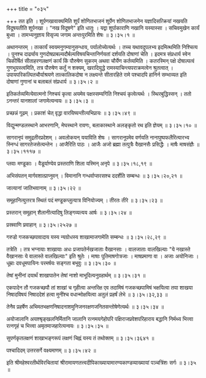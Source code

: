 +++
title = "०३५"

+++
तत इति । शूर्पणखावाक्यमिति शूर्पं शोणितभाजनं शूर्पेण शोणितभाजनेन यज्ञादिसत्क्रियां नखयति विदूषयतीति शूर्पनखा । "नख विदूषणे" इति धातुः । यद्वा शूर्पाकाराणि नखानि यस्यास्सा । सचिवमुखेन कार्यं बुध्वा । तामभ्यनुज्ञाय विसृज्य जगाम अन्तःपुरमिति शेषः  ॥  ३।३५।१  ॥   

  

अथानन्तरम् । तत्कार्यं स्वयमनुगम्यानुसन्धाय, पर्यालोच्येत्यर्थः । तच्च यथावदुपलभ्य इदमित्थमिति निश्चित्य । पुनश्च दार्ढ्याय गुणदोषप्राबल्यदौर्बल्यविषयचिन्तानिर्णयतां दर्शयति दोषाणां चेति । इदमत्र संप्रधार्य स्वेन चिकीर्षितं सीताहरणलक्षणं कार्यं किं पौरुषेण सुकरम् अथवा चौर्येण कर्तव्यमिति । कतरस्मिन् पक्षे दोषाल्पत्वं गुणभूयस्त्वमिति, तत्र पौरुषेण कर्तुं न शक्यम्, खरादियुद्धे रामस्याचिन्त्यपराक्रमत्वेन श्रुतत्वात् । उपायपरिकल्पितचौर्याश्रयणे तात्कालिकदोषा न लक्ष्यन्ते सीतारहिते रामे पश्चादपि हानिर्न सम्भाव्यत इति दोषाणां गुणानां च बलाबलं संप्रधार्य  ॥  ३।३५।२  ॥   

  

इतिकर्तव्यमित्येवात्मनो निश्चयं कृत्वा अयमेव पक्षस्सम्यगिति निश्चयं कृत्वेत्यर्थः । स्थिरबुद्धिस्सन् । ततो ऽनन्तरं यानशालां जगामेत्यन्वयः  ॥  ३।३५।३  ॥   

  

प्रच्छन्नं गूढम् । प्रकाशं चेत् वृद्धा वारयिष्यन्तीत्यभिप्रायः  ॥  ३।३५।४९  ॥   

  

विद्युन्मण्डलस्थाने आभरणानि, मेघस्थाने रावणः, बलाकास्थाने अलङ्कृतो रथ इति ज्ञेयम्  ॥  ३।३५।१०  ॥   

  

सागरानृपं समुद्रतीरप्रदेशम् । अवलोकयन् ययाविति शेषः । सागरानूपमेव वर्णयति नानापुष्पफलैरित्यारभ्य स्निग्धं सागरतेजसेत्यन्तेन । आजैरिति पाठः । आजैः अजो ब्रह्मा तत्पुत्रैः वैखानसैः प्रसिद्धैः । माषैः माषसंज्ञैः  ॥  ३।३५।१११७  ॥   

  

प्लवाः मण्डूकाः । वैडूर्याण्येव प्रस्तराणि शिला यस्मिन् अनृपे  ॥  ३।३५।१८,१९  ॥   

  

अभिसंपतन् मार्गवशात्प्राप्नुवन् । विमानानि गन्धर्वाप्सरसश्च ददर्शेति सम्बन्धः  ॥  ३।३५।२०,२१  ॥   

  

जात्यानां जातिभवानाम्  ॥  ३।३५।२२  ॥   

  

समूहानित्युत्तरत्र स्थितं पदं मण्डूकप्लुत्यात्र विनियोज्यम् । तीरतः तीरे  ॥  ३।३५।२३  ॥   

  

प्रस्तरान् समूहान् शैलानीत्यादिषु लिङ्गव्यत्यय आर्षः  ॥  ३।३५।२४  ॥   

  

प्रस्रवाणि प्रवाहान्  ॥  ३।३५।२५२७  ॥   

  

गरुडो गजकच्छपावादाय यस्य न्यग्रोधस्य शाखामाजगामेति सम्बन्धः  ॥  ३।३५।२८,२९  ॥   

  

तत्रेति । तत्र भग्नायाः शाखायाः अधः प्रजापतेर्नखजाताः वैखानसाः । वालजाताः वालखिल्याः "ये नखास्ते वैखानसाः ये वालास्ते वालखिल्याः" इति श्रुतेः । माषाः पूतिमाषगोत्रजाः । माषप्रमाणा वा । अजाः अयोनिजाः । धूम्राः दवधूमपायिनः परमर्षयः सङ्गता बभूवुः  ॥  ३।३५।३०  ॥   

  

तेषां मुनीनां दयार्थं शाखापातेन तेषां नाशो माभूदित्यनुग्रहार्थम्  ॥  ३।३५।३१  ॥   

  

एकपादेन तौ गजकच्छपौ तां शाखां च गृहीत्वा अन्तरिक्ष एव तदामिषं गजकच्छपामिषं भक्षयित्वा तया शाखया निषादविषयं निषाददेशं हत्वा मुनींश्च वधान्मोक्षयित्वा अतुलं प्रहर्षं लेभे  ॥  ३।३५।३२,३३  ॥   

  

तेनैव प्रहर्षेण अभिमतभक्षणनिषादनाशमुनिजनरक्षणजनितसन्तोषेणेत्यर्थः  ॥  ३।३५।३४  ॥   

  

अयोजालानि अयश्श्रृङ्खलनिर्मितानि जालानि रत्नमयगेहोपरि पक्षिराजप्रवेशपरिहाराय बद्धानि निर्मथ्य भित्त्वा रत्नगृहं च भित्त्वा अमृतमाजहारेत्यन्वयः  ॥  ३।३५।३५  ॥   

  

सुपर्णकृतलक्षणं शाखाभङ्गरूपं लक्षणं चिह्नं यस्य तं तथोक्तम्  ॥  ३।३५।३६४१  ॥   

  

पश्चादिदम् उत्तरसर्गे वक्ष्यमाणम्  ॥  ३।३५।४२  ॥   

  

इति श्रीमहेश्वरतीर्थविरचितायां श्रीरामायणतत्त्वदीपिकाख्यायामारण्यकाण्डव्याख्यायां पञ्चत्रिंशः सर्गः  ॥  ३।३५  ॥   

  

